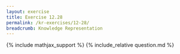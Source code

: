 ```yaml
---
layout: exercise
title: Exercise 12.28
permalink: /kr-exercises/12-28/
breadcrumb: Knowledge Representation
---
```


{% include mathjax_support %}
{% include_relative question.md %}
